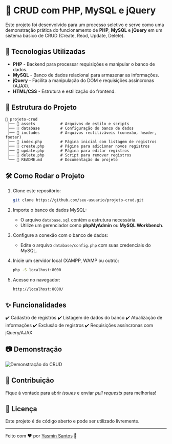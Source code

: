 # 📌 CRUD com PHP, MySQL e jQuery

Este projeto foi desenvolvido para um processo seletivo e serve como uma demonstração prática do funcionamento de **PHP**, **MySQL** e **jQuery** em um sistema básico de CRUD (Create, Read, Update, Delete).

## 🚀 Tecnologias Utilizadas

- **PHP** - Backend para processar requisições e manipular o banco de dados.
- **MySQL** - Banco de dados relacional para armazenar as informações.
- **jQuery** - Facilita a manipulação do DOM e requisições assíncronas (AJAX).
- **HTML/CSS** - Estrutura e estilização do frontend.

## 📂 Estrutura do Projeto

```
📂 projeto-crud
 ├── 📁 assets           # Arquivos de estilo e scripts
 ├── 📁 database         # Configuração do banco de dados
 ├── 📁 includes         # Arquivos reutilizáveis (conexão, header, footer)
 ├── 📄 index.php        # Página inicial com listagem de registros
 ├── 📄 create.php       # Página para adicionar novos registros
 ├── 📄 update.php       # Página para editar registros
 ├── 📄 delete.php       # Script para remover registros
 └── 📄 README.md        # Documentação do projeto
```

## 🛠️ Como Rodar o Projeto

1. Clone este repositório:
   ```sh
   git clone https://github.com/seu-usuario/projeto-crud.git
   ```

2. Importe o banco de dados MySQL:
   - O arquivo `database.sql` contém a estrutura necessária.
   - Utilize um gerenciador como **phpMyAdmin** ou **MySQL Workbench**.

3. Configure a conexão com o banco de dados:
   - Edite o arquivo `database/config.php` com suas credenciais do MySQL.

4. Inicie um servidor local (XAMPP, WAMP ou outro):
   ```sh
   php -S localhost:8000
   ```

5. Acesse no navegador:
   ```
   http://localhost:8000/
   ```

## ✨ Funcionalidades

✔️ Cadastro de registros
✔️ Listagem de dados do banco
✔️ Atualização de informações
✔️ Exclusão de registros
✔️ Requisições assíncronas com jQuery/AJAX

## 📷 Demonstração

![Demonstração do CRUD](https://github.com/user-attachments/assets/87c8b625-a8e6-4fd4-987f-751e55c43d2d)

## 🤝 Contribuição
Fique à vontade para abrir _issues_ e enviar _pull requests_ para melhorias!

## 📜 Licença
Este projeto é de código aberto e pode ser utilizado livremente.

---

Feito com ❤️ por [Yasmin Santos](https://github.com/yasminsantos344) 🚀
